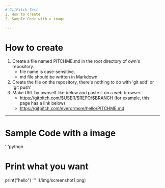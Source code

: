 ```yaml
---
# GitPitch Test
1. How to create
2. Sample Code with a image

---
```

# How to create
1. Create a file named PITCHME.md in the root directory of own's repository.
   - file name is case-sensitive.
   - md file should be written in Markdown.
2. Create the file on the repository, there's nothing to do with 'git add' or 'git push'
3. Make URL by ownself like below and paste it on a web browser.
   - https://gitpitch.com/$USER/$REPO/$BRANCH
(for example, this page has a link below)
   - https://gitpitch.com/everormore/hello/PITCHME.md

---
# Sample Code with a image
'''python
# Print what you want
print("hello")
'''
!(/img/screenshot1.png)
